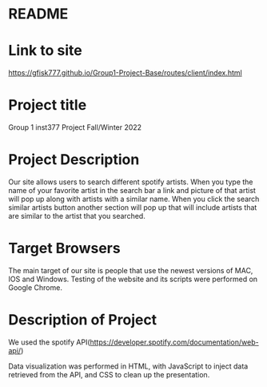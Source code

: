 # README

# Link to site
https://gfisk777.github.io/Group1-Project-Base/routes/client/index.html

# Project title
Group 1 inst377 Project Fall/Winter 2022

# Project Description
Our site allows users to search different spotify artists. When you type the name of your favorite artist in the search bar a link and picture of that artist will pop up along with artists with a similar name. When you click the search similar artists button another section will pop up that will include artists that are similar to the artist that you searched.

# Target Browsers
The main target of our site is people that use the newest versions of MAC, IOS and Windows. Testing of the website and its scripts were performed on Google Chrome.

# Description of Project
We used the spotify API(https://developer.spotify.com/documentation/web-api/)

Data visualization was performed in HTML, with JavaScript to inject data retrieved from the API, and CSS to clean up the presentation. 
